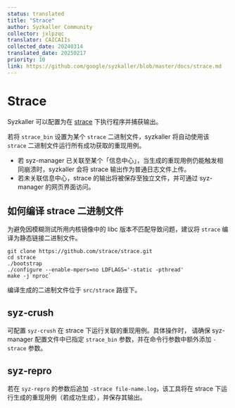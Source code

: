 ```yaml
---
status: translated
title: "Strace"
author: Syzkaller Community
collector: jxlpzqc
translator: CAICAIIs
collected_date: 20240314
translated_date: 20250217
priority: 10
link: https://github.com/google/syzkaller/blob/master/docs/strace.md
---
```


# Strace

Syzkaller 可以配置为在 [strace](https://strace.io/) 下执行程序并捕获输出。

若将 `strace_bin` 设置为某个 `strace` 二进制文件，syzkaller 将自动使用该 `strace` 二进制文件运行所有成功获取的重现用例。
* 若 syz-manager 已关联至某个「信息中心」，当生成的重现用例仍能触发相同崩溃时，syzkaller 会将 strace 输出作为普通日志文件上传。
* 若未关联信息中心，strace 的输出将被保存至独立文件，并可通过 syz-manager 的网页界面访问。

## 如何编译 strace 二进制文件

为避免因模糊测试所用内核镜像中的 libc 版本不匹配导致问题，建议将 `strace` 编译为静态链接二进制文件。

```
git clone https://github.com/strace/strace.git
cd strace
./bootstrap
./configure --enable-mpers=no LDFLAGS='-static -pthread'
make -j`nproc`
```

编译生成的二进制文件位于 `src/strace` 路径下。

## syz-crush

可配置 `syz-crush` 在 strace 下运行关联的重现用例。具体操作时，
请确保 syz-manager 配置文件中已指定 `strace_bin` 参数，并在命令行参数中额外添加 `-strace` 参数。

## syz-repro

若在 `syz-repro` 的参数后追加 `-strace file-name.log`，该工具将在 strace 下运行生成的重现用例（若成功生成），并保存其输出。

